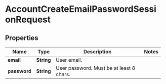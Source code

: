 

# AccountCreateEmailPasswordSessionRequest


## Properties

| Name | Type | Description | Notes |
|------------ | ------------- | ------------- | -------------|
|**email** | **String** | User email. |  |
|**password** | **String** | User password. Must be at least 8 chars. |  |



